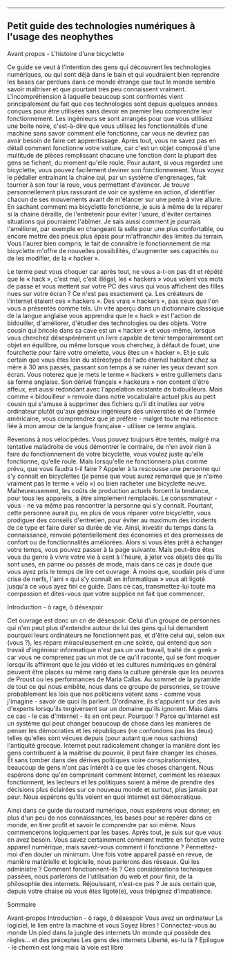 ----------------------------------------------------------------
Petit guide des technologies numériques à l'usage des neophythes
----------------------------------------------------------------


Avant propos - L'histoire d'une bicyclette

Ce guide se veut à l'intention des gens qui découvrent les technologies numériques, ou qui sont déjà dans le bain et qui voudraient bien reprendre les bases car perdues dans ce monde étrange que tout le monde semble savoir maîtriser et que pourtant très peu connaissent vraiment. L'incompréhension à laquelle beaucoup sont confrontés vient principalement du fait que ces technologies sont depuis quelques années conçues pour être utilisées sans devoir en premier lieu comprendre leur fonctionnement. Les ingénieurs se sont arrangés pour que vous utilisiez une boite noire, c'est-à-dire que vous utilisez les fonctionnalités d'une machine sans savoir comment elle fonctionne, car vous ne devriez pas avoir besoin de faire cet apprentissage.
Après tout, vous ne savez pas en détail comment fonctionne votre voiture, car c'est un objet composé d'une multitude de pièces remplissant chacune une fonction dont la plupart des gens se fichent, du moment qu'elle roule. 
Pour autant, si vous regardez une bicyclette, vous pouvez facilement deviner son fonctionnement. Vous voyez le pédalier entrainant la chaine qui, par un système d'engrenages, fait tourner à son tour la roue, vous permettant d'avancer. Je trouve personnellement plus rassurant de voir ce système en action, d'identifier chacun de ses mouvements avant de m'élancer sur une pente à vive allure. En sachant comment ma bicyclette fonctionne, je suis à même de la réparer si la chaine déraille, de l'entretenir pour éviter l'usure, d'éviter certaines situations qui pourraient l'abîmer. Je sais aussi comment je pourrais l'améliorer, par exemple en changeant la selle pour une plus confortable, ou encore mettre des pneus plus épais pour m'affranchir des limites du terrain. Vous l'aurez bien compris, le fait de connaître le fonctionnement de ma bicyclette m'offre de nouvelles possibilités, d'augmenter ses capacités ou de les modifier, de la « hacker ».

Le terme peut vous choquer car après tout, ne vous a-t-on pas dit et répété que le « hack », c'est mal, c'est illégal, les « hackers » vous volent vos mots de passe et vous mettent sur votre PC des virus qui vous affichent des filles nues sur votre écran ?
Ce n'est pas exactement ça.
Les créateurs de l'internet étaient ces « hackers ». Des vrais « hackers », pas ceux que l'on vous a présentés comme tels. Un vite aperçu dans un dictionnaire classique de la langue anglaise vous apprendra que le « hack » est l'action de bidouiller, d'améliorer, d'étudier des technologies ou des objets. Votre cousin qui bricole dans sa cave est un « hacker » et vous-même, lorsque vous cherchez désespérément un livre capable de tenir temporairement cet objet en équilibre, ou même lorsque vous cherchez, à défaut de fouet, une fourchette pour faire votre omelette, vous êtes un « hacker ». Et je suis certain que vous êtes loin du stéréotype de l'ado éternel habitant chez sa mère à 30 ans passés, passant son temps à se ruiner les yeux devant son écran.
Vous noterez que je mets le terme « hackers » entre guillemets dans sa forme anglaise. Son dérivé français « hackeurs » non content d'être affeux, est aussi redondant avec l'appelation existante de bidouilleurs. Mais comme « bidouilleur » renvoie dans notre vocabulaire actuel plus au petit cousin qui s'amuse à supprimer des fichiers qu'il dit inutiles sur votre ordinateur plutôt qu'aux géniaux ingénieurs des universités et de l'armée américaine, vous comprendrez que je préfère - malgré toute ma réticence liée à mon amour de la langue française - utiliser ce terme anglais.

Revenons à nos vélocipèdes. Vous pouvez toujours être tentés, malgré ma tentative maladroite de vous démontrer le contraire, de n'en avoir rien à faire du fonctionnement de votre bicyclette, vous voulez juste qu'elle fonctionne, qu'elle roule. Mais lorsqu'elle ne fonctionnera plus comme prévu, que vous faudra t-il faire ? Appeler à la rescousse une personne qui s'y connaît en bicyclettes (je pense que vous aurez remarqué que je n'aime vraiment pas le terme « vélo ») ou bien racheter une bicyclette neuve. Malheureusement, les coûts de production actuels forcent la tendance, pour tous les appareils, à être simplement remplacés. Le consommateur - vous - ne va même pas rencontrer la personne qui s'y connaît. Pourtant, cette personne aurait pu, en plus de vous réparer votre bicyclette, vous prodiguer des conseils d'entretien, pour éviter au maximum des incidents de ce type et faire durer sa durée de vie. Ainsi, investir du temps dans la connaissance, renvoie potentiellement des économies et des promesses de confort ou de fonctionnalités améliorées. Alors si vous êtes prêt à échanger votre temps, vous pouvez passer à la page suivante.
Mais peut-être êtes vous du genre à vivre votre vie à cent à l'heure, à jeter vos objets dès qu'ils sont usés, en panne ou passés de mode, mais dans ce cas je doute que vous ayez pris le temps de lire cet ouvrage. À moins que, soudain pris d'une crise de nerfs, l'ami « qui s'y connaît en informatique » vous ait ligoté jusqu'à ce vous ayez fini ce guide. Dans ce cas, transmettez-lui toute ma compassion et dites-vous que votre supplice ne fait que commencer.

Introduction - ô rage, ô désespoir

Cet ouvrage est donc un cri de désespoir. Celui d'un groupe de personnes qui n'en peut plus d'entendre autour de lui des gens qui lui demandent pourquoi leurs ordinateurs ne fonctionnent pas, et d'être celui qui, selon eux (vous ?), les répare miraculeusement en une soirée, qui entend que son travail d'ingénieur informatique n'est pas un vrai travail, traité de « geek » car vous ne comprenez pas un mot de ce qu'il raconte, qui se font moquer lorsqu'ils affirment que le jeu vidéo et les cultures numériques en général peuvent être placés au même rang dans la culture générale que les oeuvres de Proust ou les performances de Maria Callas.
Au sommet de la pyramide de tout ce qui nous embête, nous dans ce groupe de personnes, se trouve probablement les lois que nos politiciens votent sans - comme vous j'imagine - savoir de quoi ils parlent. D'ordinaire, ils s'appuient sur des avis d'experts lorsqu'ils tergiversent sur un domaine qu'ils ignorent. Mais dans ce cas - le cas d'Internet - ils en ont peur. Pourquoi ? Parce qu'Internet est un système qui peut changer beaucoup de chose dans les manières de penser les démocraties et les républiques (ne confondons pas les deux) telles qu'elles sont vécues depuis (pour autant que nous sachions) l'antiquité grecque. Internet peut radicalement changer la manière dont les gens contribuent à la maitrise du pouvoir, il peut faire changer les choses. Et sans tomber dans des dérives politiques voire conspirationnistes, beaucoup de gens n'ont pas intérêt à ce que les choses changent.
Nous espérons donc qu'en comprenant comment Internet, comment les réseaux fonctionnent, les lecteurs et les politiques soient à même de prendre des décisions plus éclairées sur ce nouveau monde et surtout, plus jamais par peur. Nous espérons qu'ils voient en quoi Internet est démocratique.

Ainsi dans ce guide du routard numérique, nous espérons vous donner, en plus d'un peu de nos connaissances, les bases pour se repérer dans ce monde, en tirer profit et savoir le comprendre par soi même.
Nous commencerons logiquement par les bases. Après tout, je suis sur que vous en avez besoin. Vous savez certainement comment mettre en fonction votre appareil numérique, mais savez-vous comment il fonctionne ? Permettez-moi d'en douter un minimum. Une fois votre appareil passé en revue, de manière matérielle et logicielle, nous parlerons des réseaux. Qui les administre ? Comment fonctionnent-ils ? Ces considérations techniques passées, nous parlerons de l'utilisation du web et pour finir, de la philosophie des internets.
Réjouissant, n'est-ce pas ? Je suis certain que, depuis votre chaise où vous êtes ligoté(e), vous trépignez d'impatience.

Sommaire

Avant-propos
Introduction - ô rage, ô désespoir
Vous avez un ordinateur
Le logiciel, le lien entre la machine et vous
Soyez libres !
Connectez-vous au monde
Un pied dans la jungle des internets
Un monde qui possède des règles... et des préceptes
Les gens des internets
Liberté, es-tu là ?
Epilogue - le chemin est long mais la voie est libre
